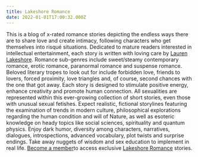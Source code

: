 ```yaml
---
title: Lakeshore Romance
date: 2022-01-01T17:00:32.000Z
---
```

This is a blog of x-rated romance stories depicting the endless ways there are to share love and create intimacy, following characters who get themselves into risqué situations. Dedicated to mature readers interested in intellectual entertainment, each story is written with loving care by [Lauren Lakeshore](https://laurenlakeshore.com/about-the-author/). Romance sub-genres include sweet/steamy contemporary romance, erotic romance, paranormal romance and suspense romance. Beloved literary tropes to look out for include forbidden love, friends to lovers, forced proximity, love triangles and, of course, second chances with the one that got away. Each story is designed to stimulate positive energy, enhance creativity and promote human connection. All sexualities are represented within this ever-growing collection of short stories, even those with unusual sexual fetishes. Expect realistic, fictional storylines featuring the examination of trends in modern culture, philosophical explorations regarding the human condition and will of Nature, as well as esoteric knowledge on heady topics like social sciences, spirituality and quantum physics. Enjoy dark humor, diversity among characters, narratives, dialogues, introspections, advanced vocabulary, plot twists and surprise endings. Take away nuggets of wisdom and sex education to implement in real life. [Become a member](https://laurenlakeshore.com/membership/)to access exclusive [Lakeshore Romance](https://laurenlakeshore.com/) stories.